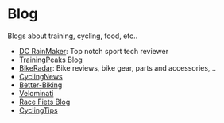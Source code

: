 # Blog

Blogs about training, cycling, food, etc..

* [DC RainMaker](http://www.dcrainmaker.com): Top notch sport tech reviewer
* [TrainingPeaks Blog](http://home.trainingpeaks.com/blog)
* [BikeRadar](http://www.bikeradar.com): Bike reviews, bike gear, parts and accessories, ..
* [CyclingNews](http://www.cyclingnews.com)
* [Better-Biking](http://better-biking.com)
* [Velominati](http://www.velominati.com)
* [Race Fiets Blog](http://racefietsblog.nl)
* [CyclingTips](http://cyclingtips.com.au)
